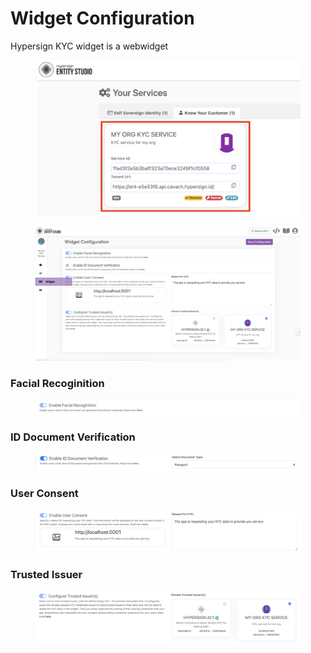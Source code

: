# Widget Configuration

Hypersign KYC widget is a webwidget&#x20;

<figure><img src="../../.gitbook/assets/image (12).png" alt=""><figcaption></figcaption></figure>





<figure><img src="../../.gitbook/assets/image (13).png" alt=""><figcaption></figcaption></figure>



### Facial Recoginition

<figure><img src="../../.gitbook/assets/image (14).png" alt=""><figcaption></figcaption></figure>

### ID Document Verification

<figure><img src="../../.gitbook/assets/image (15).png" alt=""><figcaption></figcaption></figure>

### User Consent

<figure><img src="../../.gitbook/assets/image (16).png" alt=""><figcaption></figcaption></figure>

### Trusted Issuer

<figure><img src="../../.gitbook/assets/image (17).png" alt=""><figcaption></figcaption></figure>




